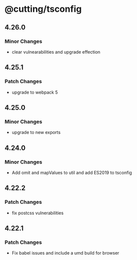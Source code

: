 # @cutting/tsconfig

## 4.26.0

### Minor Changes

- clear vulnearabilities and upgrade effection

## 4.25.1

### Patch Changes

- upgrade to webpack 5

## 4.25.0

### Minor Changes

- upgrade to new exports

## 4.24.0

### Minor Changes

- Add omit and mapValues to util and add ES2019 to tsconfig

## 4.22.2

### Patch Changes

- fix postcss vulnerabilities

## 4.22.1

### Patch Changes

- Fix babel issues and include a umd build for browser
